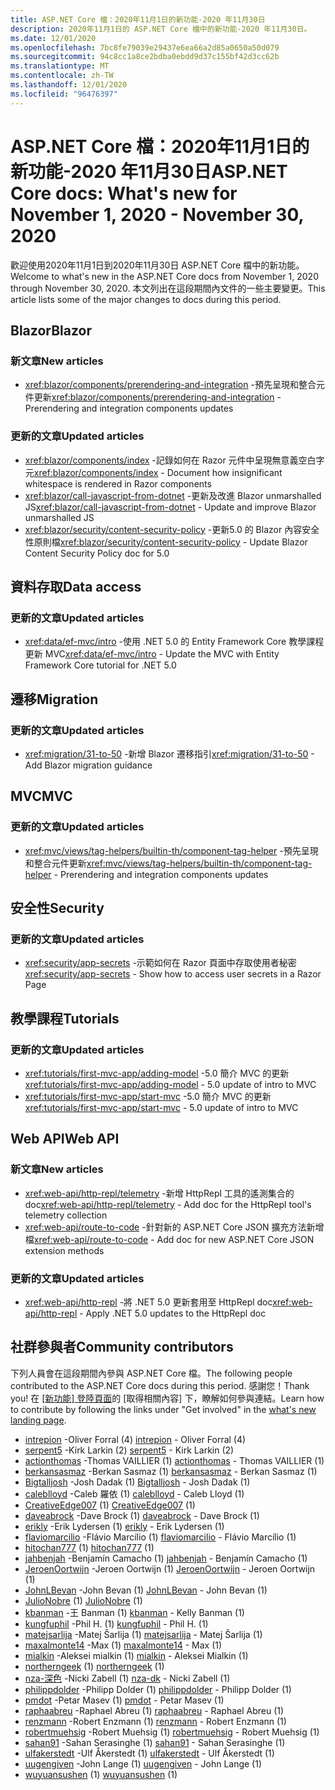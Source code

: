 ```yaml
---
title: ASP.NET Core 檔：2020年11月1日的新功能-2020 年11月30日
description: 2020年11月1日的 ASP.NET Core 檔中的新功能-2020 年11月30日。
ms.date: 12/01/2020
ms.openlocfilehash: 7bc8fe79039e29437e6ea66a2d85a0650a50d079
ms.sourcegitcommit: 94c8cc1a8ce2bdba0ebdd9d37c155bf42d3cc62b
ms.translationtype: MT
ms.contentlocale: zh-TW
ms.lasthandoff: 12/01/2020
ms.locfileid: "96476397"
---
```

# <a name="aspnet-core-docs-whats-new-for-november-1-2020---november-30-2020"></a><span data-ttu-id="928aa-103">ASP.NET Core 檔：2020年11月1日的新功能-2020 年11月30日</span><span class="sxs-lookup"><span data-stu-id="928aa-103">ASP.NET Core docs: What's new for November 1, 2020 - November 30, 2020</span></span>

<span data-ttu-id="928aa-104">歡迎使用2020年11月1日到2020年11月30日 ASP.NET Core 檔中的新功能。</span><span class="sxs-lookup"><span data-stu-id="928aa-104">Welcome to what's new in the ASP.NET Core docs from November 1, 2020 through November 30, 2020.</span></span> <span data-ttu-id="928aa-105">本文列出在這段期間內文件的一些主要變更。</span><span class="sxs-lookup"><span data-stu-id="928aa-105">This article lists some of the major changes to docs during this period.</span></span>

## <a name="blazor"></a><span data-ttu-id="928aa-106">Blazor</span><span class="sxs-lookup"><span data-stu-id="928aa-106">Blazor</span></span>

### <a name="new-articles"></a><span data-ttu-id="928aa-107">新文章</span><span class="sxs-lookup"><span data-stu-id="928aa-107">New articles</span></span>

- <span data-ttu-id="928aa-108"><xref:blazor/components/prerendering-and-integration> -預先呈現和整合元件更新</span><span class="sxs-lookup"><span data-stu-id="928aa-108"><xref:blazor/components/prerendering-and-integration> - Prerendering and integration components updates</span></span>

### <a name="updated-articles"></a><span data-ttu-id="928aa-109">更新的文章</span><span class="sxs-lookup"><span data-stu-id="928aa-109">Updated articles</span></span>

- <span data-ttu-id="928aa-110"><xref:blazor/components/index> -記錄如何在 Razor 元件中呈現無意義空白字元</span><span class="sxs-lookup"><span data-stu-id="928aa-110"><xref:blazor/components/index> - Document how insignificant whitespace is rendered in Razor components</span></span>
- <span data-ttu-id="928aa-111"><xref:blazor/call-javascript-from-dotnet> -更新及改進 Blazor unmarshalled JS</span><span class="sxs-lookup"><span data-stu-id="928aa-111"><xref:blazor/call-javascript-from-dotnet> - Update and improve Blazor unmarshalled JS</span></span>
- <span data-ttu-id="928aa-112"><xref:blazor/security/content-security-policy> -更新5.0 的 Blazor 內容安全性原則檔</span><span class="sxs-lookup"><span data-stu-id="928aa-112"><xref:blazor/security/content-security-policy> - Update Blazor Content Security Policy doc for 5.0</span></span>

## <a name="data-access"></a><span data-ttu-id="928aa-113">資料存取</span><span class="sxs-lookup"><span data-stu-id="928aa-113">Data access</span></span>

### <a name="updated-articles"></a><span data-ttu-id="928aa-114">更新的文章</span><span class="sxs-lookup"><span data-stu-id="928aa-114">Updated articles</span></span>

- <span data-ttu-id="928aa-115"><xref:data/ef-mvc/intro> -使用 .NET 5.0 的 Entity Framework Core 教學課程更新 MVC</span><span class="sxs-lookup"><span data-stu-id="928aa-115"><xref:data/ef-mvc/intro> - Update the MVC with Entity Framework Core tutorial for .NET 5.0</span></span>

## <a name="migration"></a><span data-ttu-id="928aa-116">遷移</span><span class="sxs-lookup"><span data-stu-id="928aa-116">Migration</span></span>

### <a name="updated-articles"></a><span data-ttu-id="928aa-117">更新的文章</span><span class="sxs-lookup"><span data-stu-id="928aa-117">Updated articles</span></span>

- <span data-ttu-id="928aa-118"><xref:migration/31-to-50> -新增 Blazor 遷移指引</span><span class="sxs-lookup"><span data-stu-id="928aa-118"><xref:migration/31-to-50> - Add Blazor migration guidance</span></span>

## <a name="mvc"></a><span data-ttu-id="928aa-119">MVC</span><span class="sxs-lookup"><span data-stu-id="928aa-119">MVC</span></span>

### <a name="updated-articles"></a><span data-ttu-id="928aa-120">更新的文章</span><span class="sxs-lookup"><span data-stu-id="928aa-120">Updated articles</span></span>

- <span data-ttu-id="928aa-121"><xref:mvc/views/tag-helpers/builtin-th/component-tag-helper> -預先呈現和整合元件更新</span><span class="sxs-lookup"><span data-stu-id="928aa-121"><xref:mvc/views/tag-helpers/builtin-th/component-tag-helper> - Prerendering and integration components updates</span></span>

## <a name="security"></a><span data-ttu-id="928aa-122">安全性</span><span class="sxs-lookup"><span data-stu-id="928aa-122">Security</span></span>

### <a name="updated-articles"></a><span data-ttu-id="928aa-123">更新的文章</span><span class="sxs-lookup"><span data-stu-id="928aa-123">Updated articles</span></span>

- <span data-ttu-id="928aa-124"><xref:security/app-secrets> -示範如何在 Razor 頁面中存取使用者秘密</span><span class="sxs-lookup"><span data-stu-id="928aa-124"><xref:security/app-secrets> - Show how to access user secrets in a Razor Page</span></span>

## <a name="tutorials"></a><span data-ttu-id="928aa-125">教學課程</span><span class="sxs-lookup"><span data-stu-id="928aa-125">Tutorials</span></span>

### <a name="updated-articles"></a><span data-ttu-id="928aa-126">更新的文章</span><span class="sxs-lookup"><span data-stu-id="928aa-126">Updated articles</span></span>

- <span data-ttu-id="928aa-127"><xref:tutorials/first-mvc-app/adding-model> -5.0 簡介 MVC 的更新</span><span class="sxs-lookup"><span data-stu-id="928aa-127"><xref:tutorials/first-mvc-app/adding-model> - 5.0 update of intro to MVC</span></span>
- <span data-ttu-id="928aa-128"><xref:tutorials/first-mvc-app/start-mvc> -5.0 簡介 MVC 的更新</span><span class="sxs-lookup"><span data-stu-id="928aa-128"><xref:tutorials/first-mvc-app/start-mvc> - 5.0 update of intro to MVC</span></span>

## <a name="web-api"></a><span data-ttu-id="928aa-129">Web API</span><span class="sxs-lookup"><span data-stu-id="928aa-129">Web API</span></span>

### <a name="new-articles"></a><span data-ttu-id="928aa-130">新文章</span><span class="sxs-lookup"><span data-stu-id="928aa-130">New articles</span></span>

- <span data-ttu-id="928aa-131"><xref:web-api/http-repl/telemetry> -新增 HttpRepl 工具的遙測集合的 doc</span><span class="sxs-lookup"><span data-stu-id="928aa-131"><xref:web-api/http-repl/telemetry> - Add doc for the HttpRepl tool's telemetry collection</span></span>
- <span data-ttu-id="928aa-132"><xref:web-api/route-to-code> -針對新的 ASP.NET Core JSON 擴充方法新增檔</span><span class="sxs-lookup"><span data-stu-id="928aa-132"><xref:web-api/route-to-code> - Add doc for new ASP.NET Core JSON extension methods</span></span>

### <a name="updated-articles"></a><span data-ttu-id="928aa-133">更新的文章</span><span class="sxs-lookup"><span data-stu-id="928aa-133">Updated articles</span></span>

- <span data-ttu-id="928aa-134"><xref:web-api/http-repl> -將 .NET 5.0 更新套用至 HttpRepl doc</span><span class="sxs-lookup"><span data-stu-id="928aa-134"><xref:web-api/http-repl> - Apply .NET 5.0 updates to the HttpRepl doc</span></span>

## <a name="community-contributors"></a><span data-ttu-id="928aa-135">社群參與者</span><span class="sxs-lookup"><span data-stu-id="928aa-135">Community contributors</span></span>

<span data-ttu-id="928aa-136">下列人員會在這段期間內參與 ASP.NET Core 檔。</span><span class="sxs-lookup"><span data-stu-id="928aa-136">The following people contributed to the ASP.NET Core docs during this period.</span></span> <span data-ttu-id="928aa-137">感謝您！</span><span class="sxs-lookup"><span data-stu-id="928aa-137">Thank you!</span></span> <span data-ttu-id="928aa-138">在 [ [新功能] 登陸頁面](index.yml)的 [取得相關內容] 下，瞭解如何參與連結。</span><span class="sxs-lookup"><span data-stu-id="928aa-138">Learn how to contribute by following the links under "Get involved" in the [what's new landing page](index.yml).</span></span>

- <span data-ttu-id="928aa-139">[intrepion](https://github.com/intrepion) -Oliver Forral (4) </span><span class="sxs-lookup"><span data-stu-id="928aa-139">[intrepion](https://github.com/intrepion) - Oliver Forral (4)</span></span>
- <span data-ttu-id="928aa-140">[serpent5](https://github.com/serpent5) -Kirk Larkin (2) </span><span class="sxs-lookup"><span data-stu-id="928aa-140">[serpent5](https://github.com/serpent5) - Kirk Larkin (2)</span></span>
- <span data-ttu-id="928aa-141">[actionthomas](https://github.com/actionthomas) -Thomas VAILLIER (1) </span><span class="sxs-lookup"><span data-stu-id="928aa-141">[actionthomas](https://github.com/actionthomas) - Thomas VAILLIER (1)</span></span>
- <span data-ttu-id="928aa-142">[berkansasmaz](https://github.com/berkansasmaz) -Berkan Sasmaz (1) </span><span class="sxs-lookup"><span data-stu-id="928aa-142">[berkansasmaz](https://github.com/berkansasmaz) - Berkan Sasmaz (1)</span></span>
- <span data-ttu-id="928aa-143">[Bigtalljosh](https://github.com/Bigtalljosh) -Josh Dadak (1) </span><span class="sxs-lookup"><span data-stu-id="928aa-143">[Bigtalljosh](https://github.com/Bigtalljosh) - Josh Dadak (1)</span></span>
- <span data-ttu-id="928aa-144">[caleblloyd](https://github.com/caleblloyd) -Caleb 羅依 (1) </span><span class="sxs-lookup"><span data-stu-id="928aa-144">[caleblloyd](https://github.com/caleblloyd) - Caleb Lloyd (1)</span></span>
- <span data-ttu-id="928aa-145">[CreativeEdge007](https://github.com/CreativeEdge007) (1) </span><span class="sxs-lookup"><span data-stu-id="928aa-145">[CreativeEdge007](https://github.com/CreativeEdge007) (1)</span></span>
- <span data-ttu-id="928aa-146">[daveabrock](https://github.com/daveabrock) -Dave Brock (1) </span><span class="sxs-lookup"><span data-stu-id="928aa-146">[daveabrock](https://github.com/daveabrock) - Dave Brock (1)</span></span>
- <span data-ttu-id="928aa-147">[erikly](https://github.com/erikly) -Erik Lydersen (1) </span><span class="sxs-lookup"><span data-stu-id="928aa-147">[erikly](https://github.com/erikly) - Erik Lydersen (1)</span></span>
- <span data-ttu-id="928aa-148">[flaviomarcilio](https://github.com/flaviomarcilio) -Flávio Marcílio (1) </span><span class="sxs-lookup"><span data-stu-id="928aa-148">[flaviomarcilio](https://github.com/flaviomarcilio) - Flávio Marcílio (1)</span></span>
- <span data-ttu-id="928aa-149">[hitochan777](https://github.com/hitochan777) (1) </span><span class="sxs-lookup"><span data-stu-id="928aa-149">[hitochan777](https://github.com/hitochan777) (1)</span></span>
- <span data-ttu-id="928aa-150">[jahbenjah](https://github.com/jahbenjah) -Benjamín Camacho (1) </span><span class="sxs-lookup"><span data-stu-id="928aa-150">[jahbenjah](https://github.com/jahbenjah) - Benjamín Camacho (1)</span></span>
- <span data-ttu-id="928aa-151">[JeroenOortwijn](https://github.com/JeroenOortwijn) -Jeroen Oortwijn (1) </span><span class="sxs-lookup"><span data-stu-id="928aa-151">[JeroenOortwijn](https://github.com/JeroenOortwijn) - Jeroen Oortwijn (1)</span></span>
- <span data-ttu-id="928aa-152">[JohnLBevan](https://github.com/JohnLBevan) -John Bevan (1) </span><span class="sxs-lookup"><span data-stu-id="928aa-152">[JohnLBevan](https://github.com/JohnLBevan) - John Bevan (1)</span></span>
- <span data-ttu-id="928aa-153">[JulioNobre](https://github.com/JulioNobre) (1) </span><span class="sxs-lookup"><span data-stu-id="928aa-153">[JulioNobre](https://github.com/JulioNobre) (1)</span></span>
- <span data-ttu-id="928aa-154">[kbanman](https://github.com/kbanman) -王 Banman (1) </span><span class="sxs-lookup"><span data-stu-id="928aa-154">[kbanman](https://github.com/kbanman) - Kelly Banman (1)</span></span>
- <span data-ttu-id="928aa-155">[kungfuphil](https://github.com/kungfuphil) -Phil H. (1) </span><span class="sxs-lookup"><span data-stu-id="928aa-155">[kungfuphil](https://github.com/kungfuphil) - Phil H. (1)</span></span>
- <span data-ttu-id="928aa-156">[matejsarlija](https://github.com/matejsarlija) -Matej Šarlija (1) </span><span class="sxs-lookup"><span data-stu-id="928aa-156">[matejsarlija](https://github.com/matejsarlija) - Matej Šarlija (1)</span></span>
- <span data-ttu-id="928aa-157">[maxalmonte14](https://github.com/maxalmonte14) -Max (1) </span><span class="sxs-lookup"><span data-stu-id="928aa-157">[maxalmonte14](https://github.com/maxalmonte14) - Max (1)</span></span>
- <span data-ttu-id="928aa-158">[mialkin](https://github.com/mialkin) -Aleksei mialkin (1) </span><span class="sxs-lookup"><span data-stu-id="928aa-158">[mialkin](https://github.com/mialkin) - Aleksei Mialkin (1)</span></span>
- <span data-ttu-id="928aa-159">[northerngeek](https://github.com/northerngeek) (1) </span><span class="sxs-lookup"><span data-stu-id="928aa-159">[northerngeek](https://github.com/northerngeek) (1)</span></span>
- <span data-ttu-id="928aa-160">[nza-深色](https://github.com/nza-dk) -Nicki Zabell (1) </span><span class="sxs-lookup"><span data-stu-id="928aa-160">[nza-dk](https://github.com/nza-dk) - Nicki Zabell (1)</span></span>
- <span data-ttu-id="928aa-161">[philippdolder](https://github.com/philippdolder) -Philipp Dolder (1) </span><span class="sxs-lookup"><span data-stu-id="928aa-161">[philippdolder](https://github.com/philippdolder) - Philipp Dolder (1)</span></span>
- <span data-ttu-id="928aa-162">[pmdot](https://github.com/pmdot) -Petar Masev (1) </span><span class="sxs-lookup"><span data-stu-id="928aa-162">[pmdot](https://github.com/pmdot) - Petar Masev (1)</span></span>
- <span data-ttu-id="928aa-163">[raphaabreu](https://github.com/raphaabreu) -Raphael Abreu (1) </span><span class="sxs-lookup"><span data-stu-id="928aa-163">[raphaabreu](https://github.com/raphaabreu) - Raphael Abreu (1)</span></span>
- <span data-ttu-id="928aa-164">[renzmann](https://github.com/renzmann) -Robert Enzmann (1) </span><span class="sxs-lookup"><span data-stu-id="928aa-164">[renzmann](https://github.com/renzmann) - Robert Enzmann (1)</span></span>
- <span data-ttu-id="928aa-165">[robertmuehsig](https://github.com/robertmuehsig) -Robert Muehsig (1) </span><span class="sxs-lookup"><span data-stu-id="928aa-165">[robertmuehsig](https://github.com/robertmuehsig) - Robert Muehsig (1)</span></span>
- <span data-ttu-id="928aa-166">[sahan91](https://github.com/sahan91) -Sahan Serasinghe (1) </span><span class="sxs-lookup"><span data-stu-id="928aa-166">[sahan91](https://github.com/sahan91) - Sahan Serasinghe (1)</span></span>
- <span data-ttu-id="928aa-167">[ulfakerstedt](https://github.com/ulfakerstedt) -Ulf Åkerstedt (1) </span><span class="sxs-lookup"><span data-stu-id="928aa-167">[ulfakerstedt](https://github.com/ulfakerstedt) - Ulf Åkerstedt (1)</span></span>
- <span data-ttu-id="928aa-168">[uugengiven](https://github.com/uugengiven) -John Lange (1) </span><span class="sxs-lookup"><span data-stu-id="928aa-168">[uugengiven](https://github.com/uugengiven) - John Lange (1)</span></span>
- <span data-ttu-id="928aa-169">[wuyuansushen](https://github.com/wuyuansushen) (1) </span><span class="sxs-lookup"><span data-stu-id="928aa-169">[wuyuansushen](https://github.com/wuyuansushen) (1)</span></span>
